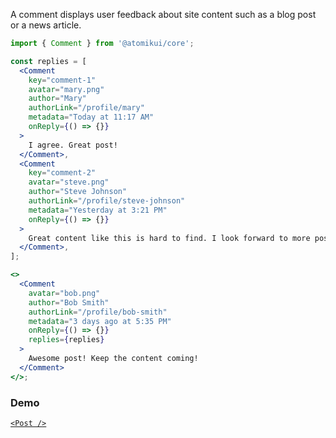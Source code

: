 A comment displays user feedback about site content such as a blog post or a news article.

```jsx
import { Comment } from '@atomikui/core';

const replies = [
  <Comment
    key="comment-1"
    avatar="mary.png"
    author="Mary"
    authorLink="/profile/mary"
    metadata="Today at 11:17 AM"
    onReply={() => {}}
  >
    I agree. Great post!
  </Comment>,
  <Comment
    key="comment-2"
    avatar="steve.png"
    author="Steve Johnson"
    authorLink="/profile/steve-johnson"
    metadata="Yesterday at 3:21 PM"
    onReply={() => {}}
  >
    Great content like this is hard to find. I look forward to more posts.
  </Comment>,
];

<>
  <Comment
    avatar="bob.png"
    author="Bob Smith"
    authorLink="/profile/bob-smith"
    metadata="3 days ago at 5:35 PM"
    onReply={() => {}}
    replies={replies}
  >
    Awesome post! Keep the content coming!
  </Comment>
</>;
```

### Demo

[`<Post />`](https://alaneicker1975.github.io/atomik-ui/#/Content/Post)
